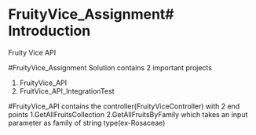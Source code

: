 # FruityVice_Assignment# Introduction 
Fruity Vice API  

#FruityVice_Assignment Solution contains 2 important projects  
1.    FruityVice_API
2.	FruitVice_API_IntegrationTest

#FruityVice_API contains the controller(FruityViceController) with 2 end points 
1.GetAllFruitsCollection
2.GetAllFruitsByFamily which takes an input parameter as family of string type(ex-Rosaceae)




